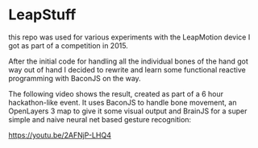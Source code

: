 # LeapStuff

this repo was used for various experiments with the LeapMotion device I got as part of a competition in 2015.

After the initial code for handling all the individual bones of the hand got way out of hand I decided to rewrite and learn some functional reactive programming with BaconJS on the way.

The following video shows the result, created as part of a 6 hour hackathon-like event. It uses BaconJS to handle bone movement, an OpenLayers 3 map to give it some visual output and BrainJS for a super simple and naive neural net based gesture recognition:

https://youtu.be/2AFNjP-LHQ4

